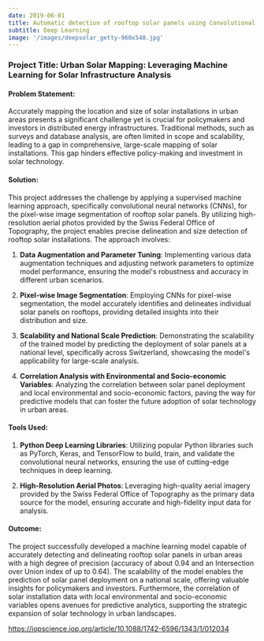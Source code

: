 ```yaml
---
date: 2019-06-01
title: Automatic detection of rooftop solar panels using Convolutional Neural Networks
subtitle: Deep Learning
image: '/images/deepsolar_getty-960x540.jpg'
---
```


### Project Title: Urban Solar Mapping: Leveraging Machine Learning for Solar Infrastructure Analysis

#### Problem Statement:
Accurately mapping the location and size of solar installations in urban areas presents a significant challenge yet is crucial for policymakers and investors in distributed energy infrastructures. Traditional methods, such as surveys and database analysis, are often limited in scope and scalability, leading to a gap in comprehensive, large-scale mapping of solar installations. This gap hinders effective policy-making and investment in solar technology.

#### Solution:
This project addresses the challenge by applying a supervised machine learning approach, specifically convolutional neural networks (CNNs), for the pixel-wise image segmentation of rooftop solar panels. By utilizing high-resolution aerial photos provided by the Swiss Federal Office of Topography, the project enables precise delineation and size detection of rooftop solar installations. The approach involves:

1. **Data Augmentation and Parameter Tuning**: Implementing various data augmentation techniques and adjusting network parameters to optimize model performance, ensuring the model's robustness and accuracy in different urban scenarios.
   
2. **Pixel-wise Image Segmentation**: Employing CNNs for pixel-wise segmentation, the model accurately identifies and delineates individual solar panels on rooftops, providing detailed insights into their distribution and size.

3. **Scalability and National Scale Prediction**: Demonstrating the scalability of the trained model by predicting the deployment of solar panels at a national level, specifically across Switzerland, showcasing the model's applicability for large-scale analysis.

4. **Correlation Analysis with Environmental and Socio-economic Variables**: Analyzing the correlation between solar panel deployment and local environmental and socio-economic factors, paving the way for predictive models that can foster the future adoption of solar technology in urban areas.

#### Tools Used:
1. **Python Deep Learning Libraries**: Utilizing popular Python libraries such as PyTorch, Keras, and TensorFlow to build, train, and validate the convolutional neural networks, ensuring the use of cutting-edge techniques in deep learning.
   
2. **High-Resolution Aerial Photos**: Leveraging high-quality aerial imagery provided by the Swiss Federal Office of Topography as the primary data source for the model, ensuring accurate and high-fidelity input data for analysis.

#### Outcome:
The project successfully developed a machine learning model capable of accurately detecting and delineating rooftop solar panels in urban areas with a high degree of precision (accuracy of about 0.94 and an Intersection over Union index of up to 0.64). The scalability of the model enables the prediction of solar panel deployment on a national scale, offering valuable insights for policymakers and investors. Furthermore, the correlation of solar installation data with local environmental and socio-economic variables opens avenues for predictive analytics, supporting the strategic expansion of solar technology in urban landscapes.

https://iopscience.iop.org/article/10.1088/1742-6596/1343/1/012034
